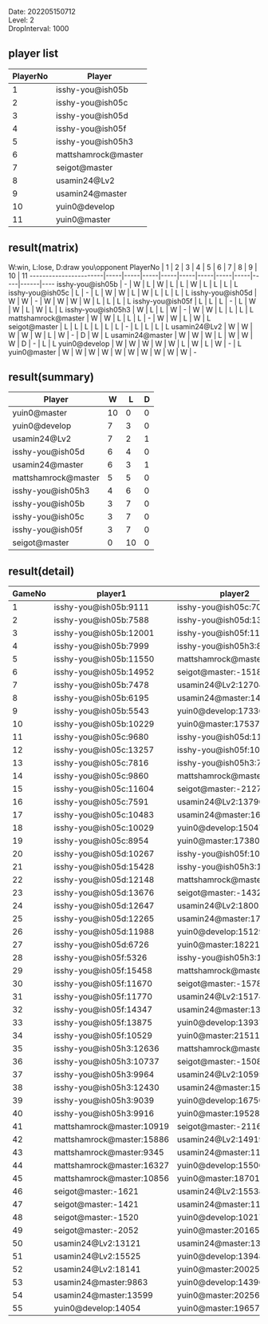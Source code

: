 Date: 202205150712  
Level: 2  
DropInterval: 1000  
## player list
PlayerNo  |  Player
----------|---------------------
1         |  isshy-you@ish05b
2         |  isshy-you@ish05c
3         |  isshy-you@ish05d
4         |  isshy-you@ish05f
5         |  isshy-you@ish05h3
6         |  mattshamrock@master
7         |  seigot@master
8         |  usamin24@Lv2
9         |  usamin24@master
10        |  yuin0@develop
11        |  yuin0@master
## result(matrix)
W:win, L:lose, D:draw
you\opponent PlayerNo  |  1  |  2  |  3  |  4  |  5  |  6  |  7  |  8  |  9  |  10  |  11
-----------------------|-----|-----|-----|-----|-----|-----|-----|-----|-----|------|----
isshy-you@ish05b       |  -  |  W  |  L  |  W  |  L  |  L  |  W  |  L  |  L  |  L   |  L
isshy-you@ish05c       |  L  |  -  |  L  |  W  |  W  |  L  |  W  |  L  |  L  |  L   |  L
isshy-you@ish05d       |  W  |  W  |  -  |  W  |  W  |  W  |  W  |  L  |  L  |  L   |  L
isshy-you@ish05f       |  L  |  L  |  L  |  -  |  L  |  W  |  W  |  L  |  W  |  L   |  L
isshy-you@ish05h3      |  W  |  L  |  L  |  W  |  -  |  W  |  W  |  L  |  L  |  L   |  L
mattshamrock@master    |  W  |  W  |  L  |  L  |  L  |  -  |  W  |  W  |  L  |  W   |  L
seigot@master          |  L  |  L  |  L  |  L  |  L  |  L  |  -  |  L  |  L  |  L   |  L
usamin24@Lv2           |  W  |  W  |  W  |  W  |  W  |  L  |  W  |  -  |  D  |  W   |  L
usamin24@master        |  W  |  W  |  W  |  L  |  W  |  W  |  W  |  D  |  -  |  L   |  L
yuin0@develop          |  W  |  W  |  W  |  W  |  W  |  L  |  W  |  L  |  W  |  -   |  L
yuin0@master           |  W  |  W  |  W  |  W  |  W  |  W  |  W  |  W  |  W  |  W   |  -
## result(summary)
Player               |  W   |  L   |  D
---------------------|------|------|---
yuin0@master         |  10  |  0   |  0
yuin0@develop        |  7   |  3   |  0
usamin24@Lv2         |  7   |  2   |  1
isshy-you@ish05d     |  6   |  4   |  0
usamin24@master      |  6   |  3   |  1
mattshamrock@master  |  5   |  5   |  0
isshy-you@ish05h3    |  4   |  6   |  0
isshy-you@ish05b     |  3   |  7   |  0
isshy-you@ish05c     |  3   |  7   |  0
isshy-you@ish05f     |  3   |  7   |  0
seigot@master        |  0   |  10  |  0
## result(detail)
GameNo  |  player1                    |  player2
--------|-----------------------------|---------------------------
1       |  isshy-you@ish05b:9111      |  isshy-you@ish05c:7002
2       |  isshy-you@ish05b:7588      |  isshy-you@ish05d:13419
3       |  isshy-you@ish05b:12001     |  isshy-you@ish05f:11144
4       |  isshy-you@ish05b:7999      |  isshy-you@ish05h3:8611
5       |  isshy-you@ish05b:11550     |  mattshamrock@master:15666
6       |  isshy-you@ish05b:14952     |  seigot@master:-1518
7       |  isshy-you@ish05b:7478      |  usamin24@Lv2:12704
8       |  isshy-you@ish05b:6195      |  usamin24@master:14566
9       |  isshy-you@ish05b:5543      |  yuin0@develop:17336
10      |  isshy-you@ish05b:10229     |  yuin0@master:17537
11      |  isshy-you@ish05c:9680      |  isshy-you@ish05d:11983
12      |  isshy-you@ish05c:13257     |  isshy-you@ish05f:10870
13      |  isshy-you@ish05c:7816      |  isshy-you@ish05h3:7060
14      |  isshy-you@ish05c:9860      |  mattshamrock@master:15501
15      |  isshy-you@ish05c:11604     |  seigot@master:-2127
16      |  isshy-you@ish05c:7591      |  usamin24@Lv2:13790
17      |  isshy-you@ish05c:10483     |  usamin24@master:16914
18      |  isshy-you@ish05c:10029     |  yuin0@develop:15047
19      |  isshy-you@ish05c:8954      |  yuin0@master:17380
20      |  isshy-you@ish05d:10267     |  isshy-you@ish05f:10257
21      |  isshy-you@ish05d:15428     |  isshy-you@ish05h3:11730
22      |  isshy-you@ish05d:12148     |  mattshamrock@master:7527
23      |  isshy-you@ish05d:13676     |  seigot@master:-1432
24      |  isshy-you@ish05d:12647     |  usamin24@Lv2:18001
25      |  isshy-you@ish05d:12265     |  usamin24@master:17049
26      |  isshy-you@ish05d:11988     |  yuin0@develop:15129
27      |  isshy-you@ish05d:6726      |  yuin0@master:18221
28      |  isshy-you@ish05f:5326      |  isshy-you@ish05h3:12191
29      |  isshy-you@ish05f:15458     |  mattshamrock@master:9667
30      |  isshy-you@ish05f:11670     |  seigot@master:-1578
31      |  isshy-you@ish05f:11770     |  usamin24@Lv2:15174
32      |  isshy-you@ish05f:14347     |  usamin24@master:13193
33      |  isshy-you@ish05f:13875     |  yuin0@develop:13937
34      |  isshy-you@ish05f:10529     |  yuin0@master:21511
35      |  isshy-you@ish05h3:12636    |  mattshamrock@master:11326
36      |  isshy-you@ish05h3:10737    |  seigot@master:-1508
37      |  isshy-you@ish05h3:9964     |  usamin24@Lv2:10595
38      |  isshy-you@ish05h3:12430    |  usamin24@master:15784
39      |  isshy-you@ish05h3:9039     |  yuin0@develop:16750
40      |  isshy-you@ish05h3:9916     |  yuin0@master:19528
41      |  mattshamrock@master:10919  |  seigot@master:-2116
42      |  mattshamrock@master:15886  |  usamin24@Lv2:14919
43      |  mattshamrock@master:9345   |  usamin24@master:11505
44      |  mattshamrock@master:16327  |  yuin0@develop:15500
45      |  mattshamrock@master:10856  |  yuin0@master:18701
46      |  seigot@master:-1621        |  usamin24@Lv2:15538
47      |  seigot@master:-1421        |  usamin24@master:11489
48      |  seigot@master:-1520        |  yuin0@develop:10217
49      |  seigot@master:-2052        |  yuin0@master:20165
50      |  usamin24@Lv2:13121         |  usamin24@master:13121
51      |  usamin24@Lv2:15525         |  yuin0@develop:13948
52      |  usamin24@Lv2:18141         |  yuin0@master:20025
53      |  usamin24@master:9863       |  yuin0@develop:14396
54      |  usamin24@master:13599      |  yuin0@master:20256
55      |  yuin0@develop:14054        |  yuin0@master:19657
